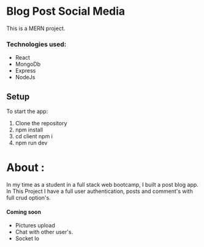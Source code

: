 # Blog Post Social Media #
This is a MERN project.

### Technologies used:
* React
* MongoDb
* Express
* NodeJs

## Setup ##
To start the app: 
1. Clone the repository
2. npm install
3. cd client npm i
4. npm run dev



# About :
In my time as a student in a full stack web bootcamp, I built a post blog app.
In This Project I have a full user authentication, posts and comment's with full crud option's.
#### Coming soon
* Pictures upload
* Chat with other user's.
* Socket Io
